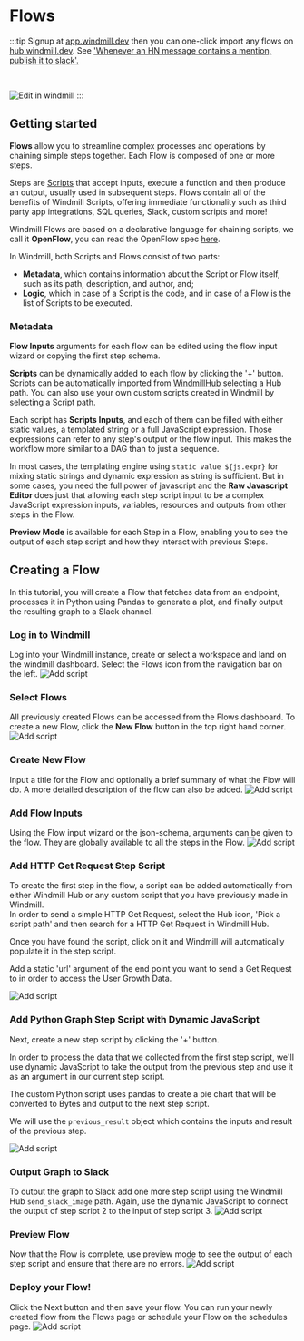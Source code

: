# Flows

:::tip
Signup at [app.windmill.dev](https://app.windmill.dev) then you can one-click
import any flows on [hub.windmill.dev](https://hub.windmill.dev). See
['Whenever an HN message contains a mention, publish it to slack'.](https://hub.windmill.dev/flows/13/whenever-an-hn-message-contains-a-mention%2C-publish-it-to-slack)

<br/>

![Edit in windmill](./assets/edit_in_windmill.png)
:::

## Getting started

**Flows** allow you to streamline complex processes and operations by chaining
simple steps together. Each Flow is composed of one or more steps.

Steps are [Scripts][scripts] that accept inputs, execute a function and then produce an
output, usually used in subsequent steps. Flows contain all of the benefits of
Windmill Scripts, offering immediate functionality such as third party app
integrations, SQL queries, Slack, custom scripts and more!

Windmill Flows are based on a declarative language for chaining scripts, we call it 
**OpenFlow**, you can read the OpenFlow spec [here](/docs/openflow).

In Windmill, both Scripts and Flows consist of two parts: 

- **Metadata**, which contains information about the Script or Flow itself, such 
  as its path, description, and author, and;
- **Logic**, which in case of a Script is the code, and in case of a Flow is the 
  list of Scripts to be executed.

### Metadata

**Flow Inputs** arguments for each flow can be edited using the flow input wizard
or copying the first step schema.

**Scripts** can be dynamically added to each flow by clicking the '+' button.
Scripts can be automatically imported from [
WindmillHub](https://hub.windmill.dev/) selecting a Hub path. You can also use your
own custom scripts created in Windmill by selecting a Script path.

Each script has **Scripts Inputs**, and each of them can be filled
with either static values, a templated string or a full JavaScript
expression. Those expressions can refer to any step's output or the flow
input. This makes the workflow more similar to a DAG than to just a sequence.

In most cases, the templating engine using
`static value ${js.expr}` for mixing static strings and dynamic expression as
string is sufficient. But in some cases, you need the full power of javascript
and the **Raw Javascript Editor** does just that allowing each step script input
to be a complex JavaScript expression inputs, variables, resources and outputs
from other steps in the Flow.

**Preview Mode** is available for each Step in a Flow, enabling you to see the
output of each step script and how they interact with previous Steps.

## Creating a Flow

In this tutorial, you will create a Flow that fetches data from an endpoint, 
processes it in Python using Pandas to generate a plot, and finally output
the resulting graph to a Slack channel.

### Log in to Windmill

Log into your Windmill instance, create or select a workspace and land on the
windmill dashboard. Select the Flows icon from the navigation bar on the left.
![Add script](./assets/flows/dashboard.png)

### Select Flows

All previously created Flows can be accessed from the Flows dashboard. To create
a new Flow, click the **New Flow** button in the top right hand corner.
![Add script](./assets/flows/flow-dashboard.png)

### Create New Flow

Input a title for the Flow and optionally a brief summary of what the Flow will
do. A more detailed description of the flow can also be added.
![Add script](./assets/flows/flow-metadata.png)

### Add Flow Inputs

Using the Flow input wizard or the json-schema, arguments can be given to the
flow. They are globally available to all the steps in the Flow.
![Add script](./assets/flows/flow-input.png)

### Add HTTP Get Request Step Script

To create the first step in the flow, a script can be added automatically from
either Windmill Hub or any custom script that you have previously made in
Windmill.  
In order to send a simple HTTP Get Request, select the Hub icon,
'Pick a script path' and then search for a HTTP Get Request in Windmill Hub.

Once you have found the script, click on it and Windmill will
automatically populate it in the step script. 

Add a static 'url' argument of the end point you want to send a Get Request
to in order to access the User Growth Data. 

<!-- FIXME: Already outated -->
<!-- ![Add script](./assets/flows/search-hub-script.png) -->
![Add script](./assets/flows/flow-step1.png)

### Add Python Graph Step Script with Dynamic JavaScript

Next, create a new step script by clicking the '+' button. 

In order to process the data that we collected from the first step script,
we'll use dynamic JavaScript to take the output from the previous step and
use it as an argument in our current step script. 

The custom Python script uses pandas to create a pie chart that will be 
converted to Bytes and output to the next step script. 

We will use the `previous_result` object which contains the inputs and 
result of the previous step.

![Add script](./assets/flows/flow-step2.png)

### Output Graph to Slack

To output the graph to Slack add one more step script using the Windmill Hub
`send_slack_image` path. Again, use the dynamic JavaScript to connect the output
of step script 2 to the input of step script 3.
![Add script](./assets/flows/flow-step3.png)

### Preview Flow

Now that the Flow is complete, use preview mode to see the output of each step
script and ensure that there are no errors.
![Add script](./assets/flows/flow-preview.png)

### Deploy your Flow!

Click the Next button and then save your flow. You can run your newly created
flow from the Flows page or schedule your Flow on the schedules page.
![Add script](./assets/flows/slack-output.png)


<!-- Resources -->
[scripts]: ./scripts